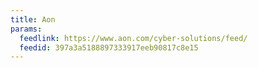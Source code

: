 ```yaml
---
title: Aon
params:
  feedlink: https://www.aon.com/cyber-solutions/feed/
  feedid: 397a3a5188897333917eeb90817c8e15
---
```


